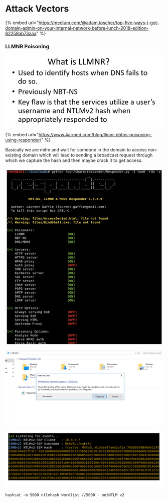 # Attack Vectors

{% embed url="https://medium.com/@adam.toscher/top-five-ways-i-got-domain-admin-on-your-internal-network-before-lunch-2018-edition-82259ab73aaa" %}

### LLMNR Poisoning

![](../.gitbook/assets/image%20%2815%29.png)

{% embed url="https://www.4armed.com/blog/llmnr-nbtns-poisoning-using-responder/" %}

Basically we are mitm and wait for someone in the domain to access non-existing domain which will lead to sending a broadcast request through which we capture the hash and then maybe crack it to get access.

![](../.gitbook/assets/image%20%2816%29.png)

![](../.gitbook/assets/image%20%2817%29.png)

![](../.gitbook/assets/image%20%2818%29.png)

`hashcat -m 5600 ntlmhash wordlist //5600 - netNTLM v2`



